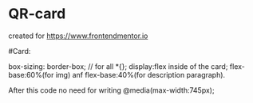 # QR-card

created for https://www.frontendmentor.io

#Card:

box-sizing: border-box; // for all *{};
display:flex inside of the card;
flex-base:60%(for img) anf flex-base:40%(for description paragraph).

After this code no need for writing @media(max-width:745px);
